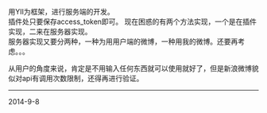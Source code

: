 用YII为框架，进行服务端的开发。  
插件处只要保存access_token即可。
现在困惑的有两个方法实现，一个是在插件实现，二来在服务器实现。  
服务器实现又要分两种，一种为用用户端的微博，一种用我的微博。还要再考虑。。。

从用户的角度来说，肯定是不用输入任何东西就可以使用就好了，但是新浪微博貌似对api有调用次数限制，还得再进行验证。  

----
2014-9-8  
